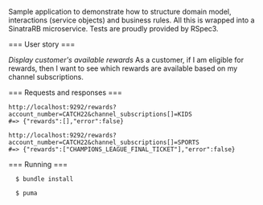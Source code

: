 Sample application to demonstrate how to structure domain model, interactions (service objects) and business rules. All this is wrapped into a SinatraRB microservice. Tests are proudly provided by RSpec3.

=== User story ===

*Display customer's available rewards*
As a customer, if I am eligible for rewards, then I want to see which rewards
are available based on my channel subscriptions.

=== Requests and responses ===

```
http://localhost:9292/rewards?account_number=CATCH22&channel_subscriptions[]=KIDS
#=> {"rewards":[],"error":false}
```

```
http://localhost:9292/rewards?account_number=CATCH22&channel_subscriptions[]=SPORTS
#=> {"rewards":["CHAMPIONS_LEAGUE_FINAL_TICKET"],"error":false}
```

=== Running ===

```
  $ bundle install

  $ puma
```
